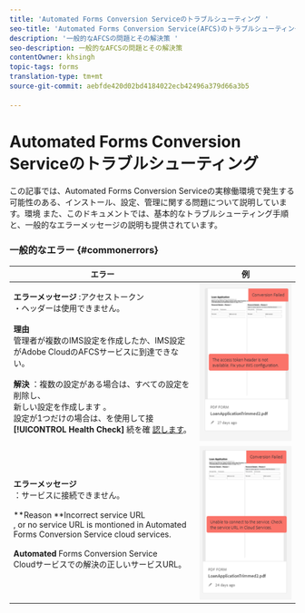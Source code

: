 ```yaml
---
title: 'Automated Forms Conversion Serviceのトラブルシューティング '
seo-title: 'Automated Forms Conversion Service(AFCS)のトラブルシューティング '
description: '一般的なAFCSの問題とその解決策 '
seo-description: 一般的なAFCSの問題とその解決策
contentOwner: khsingh
topic-tags: forms
translation-type: tm+mt
source-git-commit: aebfde420d02bd4184022ecb42496a379d66a3b5

---
```



# Automated Forms Conversion Serviceのトラブルシューティング


この記事では、Automated Forms Conversion Serviceの実稼働環境で発生する可能性のある、インストール、設定、管理に関する問題について説明しています。環境 また、このドキュメントでは、基本的なトラブルシューティング手順と、一般的なエラーメッセージの説明も提供されています。

### 一般的なエラー {#commonerrors}

| エラー | 例 |
|--- |--- |
| **エラーメッセージ** :アクセストークン <br> ・ヘッダーは使用できません。 <br><br>**理由&#x200B;**<br>管理者が複数のIMS設定を作成したか、IMS設定がAdobe CloudのAFCSサービスに到達できない。<br><br>**解決** ：複数の設定がある場合は、すべての設定を削除し、 <br> 新しい設定を作成します [](configure-service.md#obtainpubliccertificates)。 <br> 設定が1つだけの場合は、を使用して接 **[!UICONTROL Health Check]** 続を確 [認します](configure-service.md#createintegrationoption)。 | ![カラーのフォーム](assets/invalid-ims-configuration.png) |
| **エラーメッセージ**<br> ：サービスに接続できません。  <br><br>**Reason **Incorrect service URL<br>, or no service URL is montioned in Automated Forms Conversion Service cloud services.<br><br>**Automated** Forms Conversion Service <br>[](configure-service.md#configure-the-cloud-service) Cloudサービスでの解決の正しいサービスURL。 | ![カラーのフォーム](assets/wrong-endpoint-configured.png) |
